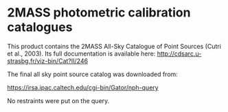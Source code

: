 # 2MASS photometric calibration catalogues

This product contains the 2MASS All-Sky Catalogue of Point Sources (Cutri et al., 2003). Its full documentation is available here: http://cdsarc.u-strasbg.fr/viz-bin/Cat?II/246

The final all sky point source catalog was downloaded from:

https://irsa.ipac.caltech.edu/cgi-bin/Gator/nph-query

No restraints were put on the query.
